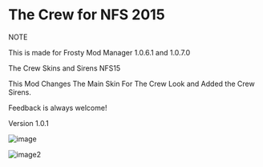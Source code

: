 # The Crew for NFS 2015
 
 NOTE 



This is made for Frosty Mod Manager 1.0.6.1  and  1.0.7.0 

The Crew Skins and Sirens NFS15

This Mod Changes The Main Skin For The Crew Look and Added the Crew Sirens.


Feedback is always welcome!

Version 1.0.1


![image](https://github.com/user-attachments/assets/d1da0048-c00e-4d7c-af3d-07073193bfa4)


![image2](https://github.com/user-attachments/assets/8f88ee33-d1e1-4d19-bf6e-711262a1c0f0)
